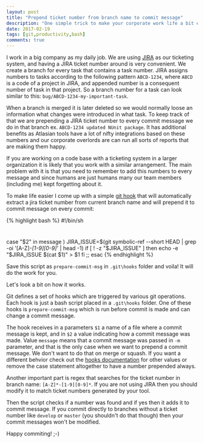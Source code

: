 ```yaml
---
layout: post
title: "Prepend ticket number from branch name to commit message"
description: "One simple trick to make your corporate work life a bit easier."
date: 2017-02-19
tags: [git,productivity,bash]
comments: true
---
```

I work in a big company as my daily job. We are using [JIRA](https://www.atlassian.com/software/jira) as our ticketing system, and having a JIRA ticket number around is very convenient. We create a branch for every task that contains a task number. JIRA assigns numbers to tasks according to the following pattern `ABCD-1234`, where `ABCD` is a code of a project in JIRA, and appended number is a consequent number of task in that project. So a branch number for a task can look similar to this: `bug/ABCD-1234-my-important-task`.

When a branch is merged it is later deleted so we would normally loose an information what changes were introduced in what task. To keep track of that we are prepending a JIRA ticket number to every commit message we do in that branch ex. `ABCD-1234 updated NUnit package`. It has additional benefits as Atlasian tools have a lot of nifty integrations based on these numbers and our corporate overlords are can run all sorts of reports that are making them happy.

If you are working on a code base with a ticketing system in a larger organization it is likely that you work with a similar arrangement. The main problem with it is that you need to remember to add this numbers to every message and since humans are just humans many our team members (including me) kept forgetting about it.

To make life easier I come up with a simple [git hook](https://git-scm.com/docs/githooks) that will automatically extract a jira ticket number from current branch name and will prepend it to commit message on every commit:

{% highlight bash %}
#!/bin/sh
#

case "$2" in
    message )
        JIRA_ISSUE=$(git symbolic-ref --short HEAD | grep -oi '[A-Z]*-[1-9][0-9]*' | head -1)
        if [ ! -z "$JIRA_ISSUE" ]
            then
                echo -e "$JIRA_ISSUE $(cat $1)" > $1
        fi
        ;;
esac
{% endhighlight %}

Save this script as `prepare-commit-msg` in `.git\hooks` folder and voila! It will do the work for you.

Let's look a bit on how it works.

Git defines a set of hooks which are triggered by various git operations. Each hook is just a bash script placed in a `.git\hooks` folder. One of these hooks is `prepare-commit-msg` which is run before commit is made and can change a commit message.

The hook receives in a parameters `$1` a name of a file where a commit message is kept, and in `$2` a value indicating how a commit message was made. Value `message` means that a commit message was passed in `-m` parameter, and that is the only case when we want to prepend a commit message. We don't want to do that on merge or squash. If you want a different behvior check out the [hooks documentation](https://git-scm.com/docs/githooks) for other values or remove the case statement altogether to have a number prepended always.

Another important part is regex that searches for the ticket number in branch name: `[A-Z]*-[1-9][0-9]*`. If you are not using JIRA then you should modify it to match ticket numbers generated by your tool.

Then the script checks if a number was found and if yes then it adds it to commit message. If you commit directly to branches without a ticket number like `develop` or `master` (you shouldn't do that though) then your commit messages won't be modified.

Happy commiting! ;-)